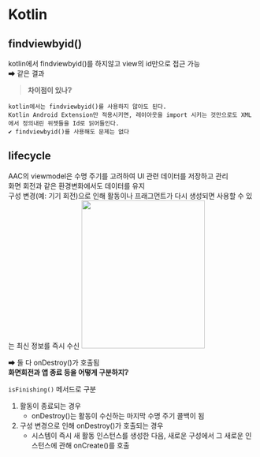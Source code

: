 # Kotlin

findviewbyid()
--------------

kotlin에서 findviewbyid()를 하지않고 view의 id만으로 접근 가능  
 ➡ 같은 결과
> __차이점이 있나❔__
```
kotlin에서는 findviewbyid()를 사용하지 않아도 된다.
Kotlin Android Extension만 적용시키면, 레이아웃을 import 시키는 것만으로도 XML에서 정의내린 위젯들을 Id로 읽어들인다.
✔ findviewbyid()를 사용해도 문제는 없다
```

lifecycle
---------

AAC의 viewmodel은 수명 주기를 고려하여 UI 관련 데이터를 저장하고 관리</br>
화면 회전과 같은 환경변화에서도 데이터를 유지</br>
구성 변경(예: 기기 회전)으로 인해 활동이나 프래그먼트가 다시 생성되면 사용할 수 있는 최신 정보를 즉시 수신
<img src = "https://user-images.githubusercontent.com/45004756/92677034-d0465600-f35d-11ea-9e0e-baccdd822298.png" width="250" height="300">

 ➡ 둘 다 onDestroy()가 호출됨 </br>
__화면회전과 앱 종료 등을 어떻게 구분하지❔__

 `isFinishing()` 메서드로 구분
 1. 활동이 종료되는 경우 
      - onDestroy()는 활동이 수신하는 마지막 수명 주기 콜백이 됨
 2. 구성 변경으로 인해 onDestroy()가 호출되는 경우 
      - 시스템이 즉시 새 활동 인스턴스를 생성한 다음, 새로운 구성에서 그 새로운 인스턴스에 관해 onCreate()를 호출
 

